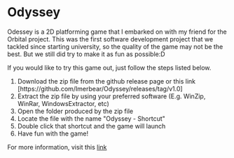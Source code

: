 # Odyssey
Odessey is a 2D platforming game that I embarked on with my friend for the Orbital project. This was the first software development project that we tackled since starting university, so the quality of the game may not be the best. But we still did try to make it as fun as possible:D

If you would like to try this game out, just follow the steps listed below.
<ol>
  <li> Download the zip file from the github release page or this link [https://github.com/Imerbear/Odyssey/releases/tag/v1.0] </li>
  <li> Extract the zip file by using your preferred software (E.g. WinZip, WinRar, WindowsExtractor, etc)</li>
  <li> Open the folder produced by the zip file</li>
  <li> Locate the file with the name "Odyssey - Shortcut"</li>
  <li> Double click that shortcut and the game will launch</li>
  <li> Have fun with the game!</li>
</ol>
    
For more information, visit this [link](https://github.com/Imerbear/Odyssey/blob/main/Odyssey%20Milestone%203%20ReadMe.pdf)


